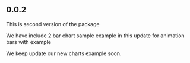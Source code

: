 ## 0.0.2

This is second version of the package

We have include 2 bar chart sample example in this update for animation bars with example

We keep update our new charts example soon.
